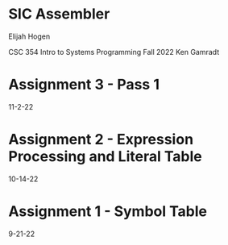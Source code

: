 # SIC Assembler
Elijah Hogen

CSC 354 Intro to Systems Programming
Fall 2022
Ken Gamradt

# Assignment 3 - Pass 1
11-2-22

# Assignment 2 - Expression Processing and Literal Table
10-14-22

# Assignment 1 - Symbol Table
9-21-22
